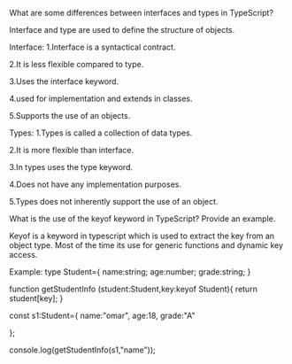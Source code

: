What are some differences between interfaces and types in TypeScript?

Interface and type are used to define the structure of objects.

Interface:
1.Interface is a syntactical contract.

2.It is less flexible compared to type.

3.Uses the interface keyword.

4.used for implementation and extends in classes.

5.Supports the use of an objects.


Types:
1.Types is called a collection  of data types.

2.It is more flexible than interface.

3.In types uses the type keyword.

4.Does not have any implementation purposes.

5.Types does not inherently support the use of an object.




What is the use of the keyof keyword in TypeScript? Provide an example.

Keyof is a keyword in typescript which is used to extract the key from an object type.
Most of the time its use for generic functions and dynamic key access.


Example:
type Student={
name:string;
age:number;
grade:string;
}

function getStudentInfo (student:Student,key:keyof Student){
return student[key];
}

const s1:Student={
name:"omar",
age:18,
grade:"A"

};


console.log(getStudentInfo(s1,"name"));
